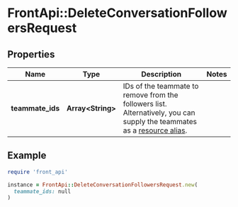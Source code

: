 # FrontApi::DeleteConversationFollowersRequest

## Properties

| Name | Type | Description | Notes |
| ---- | ---- | ----------- | ----- |
| **teammate_ids** | **Array&lt;String&gt;** | IDs of the teammate to remove from the followers list. Alternatively, you can supply the teammates as a [resource alias](https://dev.frontapp.com/docs/resource-aliases-1). |  |

## Example

```ruby
require 'front_api'

instance = FrontApi::DeleteConversationFollowersRequest.new(
  teammate_ids: null
)
```

